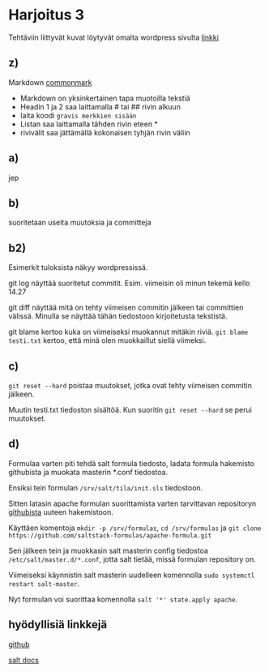 # Harjoitus 3 

Tehtäviin liittyvät kuvat löytyvät omalta wordpress sivulta [linkki](https://topiashh.wordpress.com)

## z)
Markdown [commonmark](https://commonmark.org/help/)

* Markdown on yksinkertainen tapa muotoilla tekstiä
* Headin 1 ja 2 saa laittamalla # tai ## rivin alkuun
* laita koodi `gravis merkkien sisään` 
* Listan saa laittamalla tähden rivin eteen *
* rivivälit saa jättämällä kokonaisen tyhjän rivin väliin

## a)

jep

## b)

suoritetaan useita muutoksia ja committeja

## b2)

Esimerkit tuloksista näkyy wordpressissä.

git log näyttää suoritetut commitit. Esim. viimeisin oli minun tekemä kello 14.27

git diff näyttää mitä on tehty viimeisen commitin jälkeen tai committien välissä. Minulla se näyttää tähän tiedostoon kirjoitetusta tekstistä.

git blame kertoo kuka on viimeiseksi muokannut mitäkin riviä. `git blame testi.txt` kertoo, että minä olen muokkaillut siellä viimeksi.

## c)

`git reset --hard` poistaa muutokset, jotka ovat tehty viimeisen commitin jälkeen. 

Muutin testi.txt tiedoston sisältöä. Kun suoritin `git reset --hard` se perui muutokset.

## d)

Formulaa varten piti tehdä salt formula tiedosto, ladata formula hakemisto githubista ja muokata masterin *.conf tiedostoa.

Ensiksi tein formulan `/srv/salt/tila/init.sls` tiedostoon.

Sitten latasin apache formulan suorittamista varten tarvittavan repositoryn [githubista](https://github.com/saltstack-formulas/apache-formula) uuteen hakemistoon.

Käyttäen komentoja `mkdir -p /srv/formulas`, `cd /srv/formulas` ja `git clone https://github.com/saltstack-formulas/apache-formula.git`

Sen jälkeen tein ja muokkasin salt masterin config tiedostoa `/etc/salt/master.d/*.conf`, jotta salt tietää, missä formulan repository on.

Viimeiseksi käynnistin salt masterin uudelleen komennolla `sudo systemctl restart salt-master`.

Nyt formulan voi suorittaa komennolla `salt '*' state.apply apache`.

## hyödyllisiä linkkejä

[github](https://github.com/saltstack-formulas)

[salt docs](https://docs.saltproject.io/en/latest/topics/development/conventions/formulas.html)
